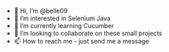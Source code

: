 - 👋 Hi, I’m @belle09
- 👀 I’m interested in Selenium Java
- 🌱 I’m currently learning Cucumber
- 💞️ I’m looking to collaborate on these small projects
- 📫 How to reach me - just send me a message

<!---
belle09/belle09 is a ✨ special ✨ repository because its `README.md` (this file) appears on your GitHub profile.
You can click the Preview link to take a look at your changes.
--->
